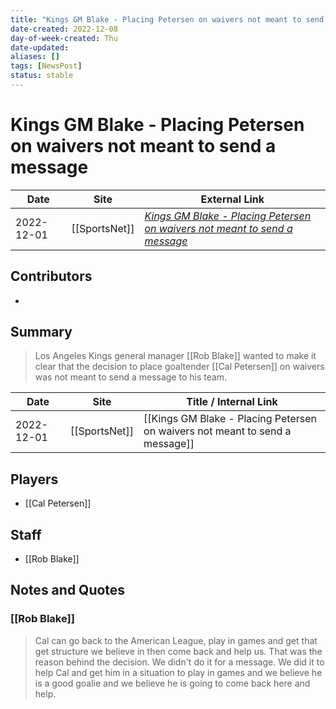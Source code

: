 ```yaml
---
title: "Kings GM Blake - Placing Petersen on waivers not meant to send a message"
date-created: 2022-12-08
day-of-week-created: Thu
date-updated: 
aliases: []
tags: [NewsPost]
status: stable
---
```


# Kings GM Blake - Placing Petersen on waivers not meant to send a message

| Date       | Site          | External Link                                                                                                                                                                              |
| ---------- | ------------- | ------------------------------------------------------------------------------------------------------------------------------------------------------------------------------------------ |
| 2022-12-01 | [[SportsNet]] | [*Kings GM Blake - Placing Petersen on waivers not meant to send a message*](https://www.sportsnet.ca/nhl/article/kings-gm-blake-placing-petersen-on-waivers-not-meant-to-send-a-message/) |

## Contributors
- 

## Summary
> Los Angeles Kings general manager [[Rob Blake]] wanted to make it clear that the decision to place goaltender [[Cal Petersen]] on waivers was not meant to send a message to his team.

| Date       | Site          | Title / Internal Link                                                        |
| ---------- | ------------- | ---------------------------------------------------------------------------- |
| 2022-12-01 | [[SportsNet]] | [[Kings GM Blake - Placing Petersen on waivers not meant to send a message]] |

## Players
- [[Cal Petersen]]

## Staff
- [[Rob Blake]]

## Notes and Quotes
### [[Rob Blake]]
> Cal can go back to the American League, play in games and get that get structure we believe in then come back and help us. That was the reason behind the decision.
> We didn't do it for a message. We did it to help Cal and get him in a situation to play in games and we believe he is a good goalie and we believe he is going to come back here and help.




